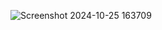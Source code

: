 ![Screenshot 2024-10-25 163709](https://github.com/user-attachments/assets/9d547040-a0e8-4667-8932-3f7982e0d9ca)
